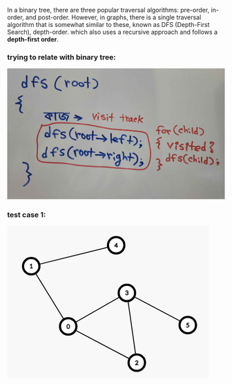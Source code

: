In a binary tree, there are three popular traversal algorithms: pre-order, in-order, and post-order. However, in graphs, there is a single traversal algorithm that is somewhat similar to these, known as DFS (Depth-First Search), depth-order. which also uses a recursive approach and follows a **depth-first order**.

### trying to relate with binary tree:
![alt text](image.png)

### test case 1:
![alt text](image-1.png)